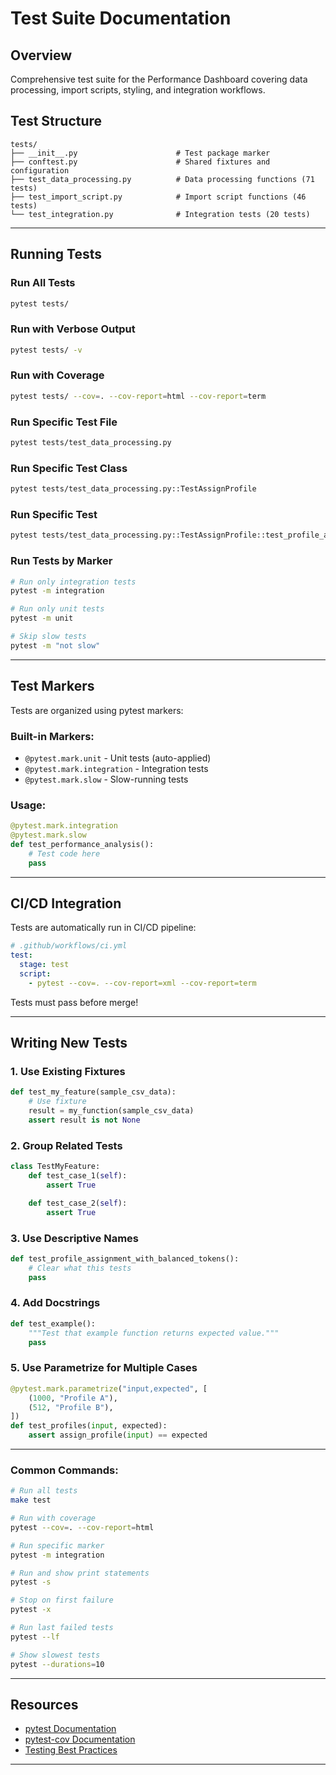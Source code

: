 # Test Suite Documentation

## Overview

Comprehensive test suite for the Performance Dashboard covering data processing, import scripts, styling, and integration workflows.

## Test Structure

```
tests/
├── __init__.py                      # Test package marker
├── conftest.py                      # Shared fixtures and configuration
├── test_data_processing.py          # Data processing functions (71 tests)
├── test_import_script.py            # Import script functions (46 tests)
└── test_integration.py              # Integration tests (20 tests)
```

---

## Running Tests

### Run All Tests

```bash
pytest tests/
```

### Run with Verbose Output

```bash
pytest tests/ -v
```

### Run with Coverage

```bash
pytest tests/ --cov=. --cov-report=html --cov-report=term
```

### Run Specific Test File

```bash
pytest tests/test_data_processing.py
```

### Run Specific Test Class

```bash
pytest tests/test_data_processing.py::TestAssignProfile
```

### Run Specific Test

```bash
pytest tests/test_data_processing.py::TestAssignProfile::test_profile_a_balanced
```

### Run Tests by Marker

```bash
# Run only integration tests
pytest -m integration

# Run only unit tests
pytest -m unit

# Skip slow tests
pytest -m "not slow"
```

---

## Test Markers

Tests are organized using pytest markers:

### Built-in Markers:

- `@pytest.mark.unit` - Unit tests (auto-applied)
- `@pytest.mark.integration` - Integration tests
- `@pytest.mark.slow` - Slow-running tests

### Usage:

```python
@pytest.mark.integration
@pytest.mark.slow
def test_performance_analysis():
    # Test code here
    pass
```

---

## CI/CD Integration

Tests are automatically run in CI/CD pipeline:

```yaml
# .github/workflows/ci.yml
test:
  stage: test
  script:
    - pytest --cov=. --cov-report=xml --cov-report=term
```

Tests must pass before merge!

---

## Writing New Tests

### 1. Use Existing Fixtures

```python
def test_my_feature(sample_csv_data):
    # Use fixture
    result = my_function(sample_csv_data)
    assert result is not None
```

### 2. Group Related Tests

```python
class TestMyFeature:
    def test_case_1(self):
        assert True

    def test_case_2(self):
        assert True
```

### 3. Use Descriptive Names

```python
def test_profile_assignment_with_balanced_tokens():
    # Clear what this tests
    pass
```

### 4. Add Docstrings

```python
def test_example():
    """Test that example function returns expected value."""
    pass
```

### 5. Use Parametrize for Multiple Cases

```python
@pytest.mark.parametrize("input,expected", [
    (1000, "Profile A"),
    (512, "Profile B"),
])
def test_profiles(input, expected):
    assert assign_profile(input) == expected
```

---

### Common Commands:

```bash
# Run all tests
make test

# Run with coverage
pytest --cov=. --cov-report=html

# Run specific marker
pytest -m integration

# Run and show print statements
pytest -s

# Stop on first failure
pytest -x

# Run last failed tests
pytest --lf

# Show slowest tests
pytest --durations=10
```

---

## Resources

- [pytest Documentation](https://docs.pytest.org/)
- [pytest-cov Documentation](https://pytest-cov.readthedocs.io/)
- [Testing Best Practices](https://docs.python-guide.org/writing/tests/)

---

